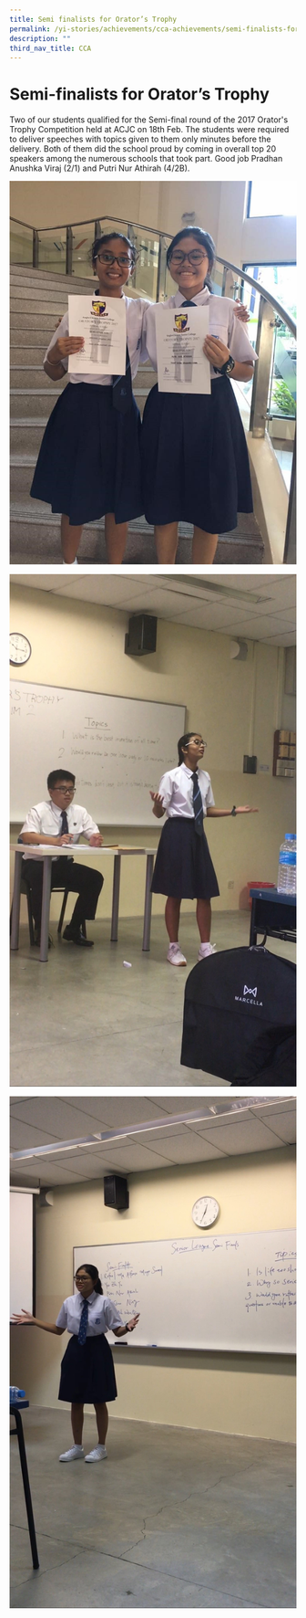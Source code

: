 ```yaml
---
title: Semi finalists for Orator’s Trophy
permalink: /yi-stories/achievements/cca-achievements/semi-finalists-for-orators-trophy/
description: ""
third_nav_title: CCA
---
```

# **Semi-finalists for Orator’s Trophy**

Two of our students qualified for the Semi-final round of the 2017 Orator's Trophy Competition held at ACJC on 18th Feb. The students were required to deliver speeches with topics given to them only minutes before the delivery. Both of them did the school proud by coming in overall top 20 speakers among the numerous schools that took part. Good job Pradhan Anushka Viraj (2/1) and Putri Nur Athirah (4/2B).

![](/images/5a.jpg)

![](/images/6a.jpg)

![](/images/7a.jpg)